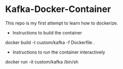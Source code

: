 # Kafka-Docker-Container
This repo is my first attempt to learn how to dockerize.

* Instructions to build the container

docker build -t custom/kafka -f Dockerfile .

* Instructions to run the container interactively

docker run -it custom/kafka /bin/sh
